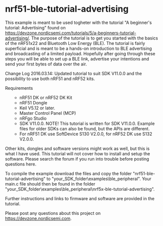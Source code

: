 # nrf51-ble-tutorial-advertising
This example is meant to be used togheter with the tutorial "A beginner's tutorial: Advertising" found on https://devzone.nordicsemi.com/tutorials/5/a-beginners-tutorial-advertising/. The purpose of the tutorial is to get you started with the basics of the nRF51x22 and Bluetooth Low Energy (BLE). The tutorial is fairly superficial and is meant to be a hands-on introduction to BLE advertising and broadcasting of a limited payload. Hopefully after going through these steps you will be able to set up a BLE link, advertise your intentions and send your first bytes of data over the air. 

Change Log 2016.03.14: Updated tutorial to suit SDK V11.0.0 and the possibility to use both nRF51 and nRF52 kits. 

Requirements

<ul><ul>
<li>nRF51 DK or nRF52 DK Kit
<li>nRF51 Dongle
<li>Keil V5.12 or later.
<li>Master Control Panel (MCP)
<li>nRFgo Studio
<li>SDK V11.0.0. NOTE! This tutorial is written for SDK V11.0.0. Example files for older SDKs can also be found, but the APIs are different.
<li>For nRF51 DK use SoftDevice S130 V2.0.0, for nRF52 DK use S132 V2.0.0.
</ul></ul>

Other kits, dongles and software versions might work as well, but this is what I have used. This tutorial will not cover how to install and setup the software. Please search the forum if you run into trouble before posting questions here. 

To compile the example download the files and copy the folder "nrf51-ble-tutorial-advertising" to "your_SDK_folder\examples\ble_peripheral". Your main.c file should then be found in the folder "your_SDK_folder\examples\ble_peripheral\nrf5x-ble-tutorial-advertising". 

Further instructions and links to firmware and software are provided in the tutorial.

Please post any questions about this project on https://devzone.nordicsemi.com.
